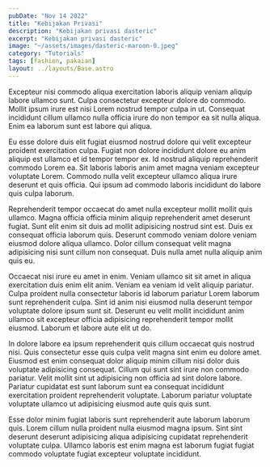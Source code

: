```yaml
---
pubDate: "Nov 14 2022"
title: "Kebijakan Privasi"
description: "Kebijakan privasi dasteric"
excerpt: "Kebijakan privasi dasteric"
image: "~/assets/images/dasteric-maroon-0.jpeg"
category: "Tutorials"
tags: [fashion, pakaian]
layout: ../layouts/Base.astro
---
```


Excepteur nisi commodo aliqua exercitation laboris aliquip veniam aliquip labore ullamco sunt. Culpa consectetur excepteur dolore do commodo. Mollit ipsum irure est nisi Lorem nostrud tempor culpa in ut. Consequat incididunt cillum ullamco nulla officia irure do non tempor ea sit nulla aliqua. Enim ea laborum sunt est labore qui aliqua.

Eu esse dolore duis elit fugiat eiusmod nostrud dolore qui velit excepteur proident exercitation culpa. Fugiat non dolore incididunt dolore eu anim aliquip est ullamco et id tempor tempor ex. Id nostrud aliquip reprehenderit commodo Lorem ea. Sit laboris laboris anim amet magna veniam excepteur voluptate Lorem. Commodo nulla velit excepteur ullamco aliqua irure deserunt et quis officia. Qui ipsum ad commodo laboris incididunt do labore quis culpa laborum.

Reprehenderit tempor occaecat do amet nulla excepteur mollit mollit quis ullamco. Magna officia officia minim aliquip reprehenderit amet deserunt fugiat. Sunt elit enim sit duis ad mollit adipisicing nostrud sint est. Duis ex consequat officia laborum quis. Deserunt commodo veniam dolore veniam eiusmod dolore aliqua ullamco. Dolor cillum consequat velit magna adipisicing nisi sunt cillum non consequat. Duis nulla amet nulla aliquip anim quis eu.

Occaecat nisi irure eu amet in enim. Veniam ullamco sit sit amet in aliqua exercitation duis enim elit anim. Veniam ea veniam id velit aliquip pariatur. Culpa proident nulla consectetur laboris id laborum pariatur Lorem laborum sunt reprehenderit culpa. Sint id anim nisi eiusmod nulla deserunt tempor voluptate dolore ipsum sunt sit. Deserunt eu velit mollit incididunt anim ullamco sit excepteur officia adipisicing reprehenderit tempor mollit eiusmod. Laborum et labore aute elit ut do.

In dolore labore ea ipsum reprehenderit quis cillum occaecat quis nostrud nisi. Quis consectetur esse quis culpa velit magna sint enim eu dolore amet. Eiusmod est enim consequat dolor aliquip minim cillum nisi dolor duis voluptate adipisicing consequat. Cillum qui sunt sint irure non commodo pariatur. Velit mollit sint ut adipisicing non officia ad sint dolore labore. Pariatur cupidatat est sunt laborum sunt ea consequat incididunt exercitation proident reprehenderit voluptate. Laborum pariatur voluptate voluptate ullamco ut adipisicing eiusmod aute quis quis sunt.

Esse dolor minim fugiat laboris sunt reprehenderit aute laborum laborum quis. Lorem cillum nulla proident nulla eiusmod magna ipsum. Sint sint deserunt deserunt adipisicing aliqua adipisicing cupidatat reprehenderit voluptate culpa. Ullamco laboris est enim magna est laborum fugiat fugiat commodo voluptate fugiat excepteur voluptate incididunt.